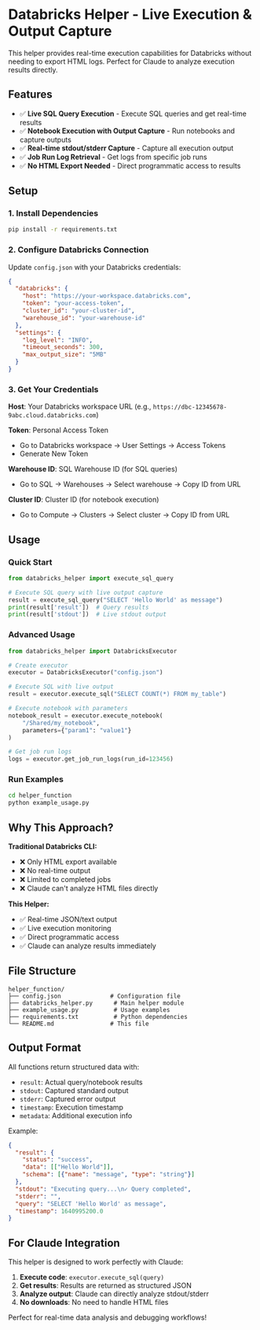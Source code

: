 # Databricks Helper - Live Execution & Output Capture

This helper provides real-time execution capabilities for Databricks without needing to export HTML logs. Perfect for Claude to analyze execution results directly.

## Features

- ✅ **Live SQL Query Execution** - Execute SQL queries and get real-time results
- ✅ **Notebook Execution with Output Capture** - Run notebooks and capture outputs
- ✅ **Real-time stdout/stderr Capture** - Capture all execution output
- ✅ **Job Run Log Retrieval** - Get logs from specific job runs
- ✅ **No HTML Export Needed** - Direct programmatic access to results

## Setup

### 1. Install Dependencies
```bash
pip install -r requirements.txt
```

### 2. Configure Databricks Connection
Update `config.json` with your Databricks credentials:

```json
{
  "databricks": {
    "host": "https://your-workspace.databricks.com",
    "token": "your-access-token",
    "cluster_id": "your-cluster-id",
    "warehouse_id": "your-warehouse-id"
  },
  "settings": {
    "log_level": "INFO",
    "timeout_seconds": 300,
    "max_output_size": "5MB"
  }
}
```

### 3. Get Your Credentials

**Host**: Your Databricks workspace URL (e.g., `https://dbc-12345678-9abc.cloud.databricks.com`)

**Token**: Personal Access Token
- Go to Databricks workspace → User Settings → Access Tokens
- Generate New Token

**Warehouse ID**: SQL Warehouse ID (for SQL queries)
- Go to SQL → Warehouses → Select warehouse → Copy ID from URL

**Cluster ID**: Cluster ID (for notebook execution)
- Go to Compute → Clusters → Select cluster → Copy ID from URL

## Usage

### Quick Start
```python
from databricks_helper import execute_sql_query

# Execute SQL query with live output capture
result = execute_sql_query("SELECT 'Hello World' as message")
print(result['result'])  # Query results
print(result['stdout'])  # Live stdout output
```

### Advanced Usage
```python
from databricks_helper import DatabricksExecutor

# Create executor
executor = DatabricksExecutor("config.json")

# Execute SQL with live output
result = executor.execute_sql("SELECT COUNT(*) FROM my_table")

# Execute notebook with parameters
notebook_result = executor.execute_notebook(
    "/Shared/my_notebook",
    parameters={"param1": "value1"}
)

# Get job run logs
logs = executor.get_job_run_logs(run_id=123456)
```

### Run Examples
```bash
cd helper_function
python example_usage.py
```

## Why This Approach?

**Traditional Databricks CLI:**
- ❌ Only HTML export available
- ❌ No real-time output
- ❌ Limited to completed jobs
- ❌ Claude can't analyze HTML files directly

**This Helper:**
- ✅ Real-time JSON/text output
- ✅ Live execution monitoring
- ✅ Direct programmatic access
- ✅ Claude can analyze results immediately

## File Structure

```
helper_function/
├── config.json              # Configuration file
├── databricks_helper.py      # Main helper module
├── example_usage.py          # Usage examples
├── requirements.txt          # Python dependencies
└── README.md                # This file
```

## Output Format

All functions return structured data with:
- `result`: Actual query/notebook results
- `stdout`: Captured standard output
- `stderr`: Captured error output
- `timestamp`: Execution timestamp
- `metadata`: Additional execution info

Example:
```json
{
  "result": {
    "status": "success",
    "data": [["Hello World"]],
    "schema": [{"name": "message", "type": "string"}]
  },
  "stdout": "Executing query...\n✓ Query completed",
  "stderr": "",
  "query": "SELECT 'Hello World' as message",
  "timestamp": 1640995200.0
}
```

## For Claude Integration

This helper is designed to work perfectly with Claude:

1. **Execute code**: `executor.execute_sql(query)`
2. **Get results**: Results are returned as structured JSON
3. **Analyze output**: Claude can directly analyze stdout/stderr
4. **No downloads**: No need to handle HTML files

Perfect for real-time data analysis and debugging workflows!